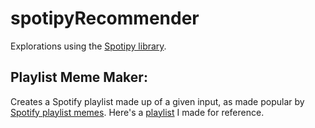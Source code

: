 # spotipyRecommender
Explorations using the [Spotipy library](https://github.com/plamere/spotipy).

## Playlist Meme Maker:
Creates a Spotify playlist made up of a given input, as made popular by [Spotify playlist memes](http://knowyourmeme.com/memes/spotify-playlist-messages). Here's a [playlist](https://open.spotify.com/user/mlou15/playlist/32JgETkLN488xvONqxi6Ee) I made for reference.
